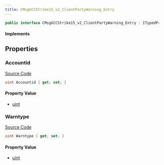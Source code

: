 ```yaml
---
title: CMsgGCCStrike15_v2_ClientPartyWarning_Entry
---
```


```csharp
public interface CMsgGCCStrike15_v2_ClientPartyWarning_Entry : ITypedProtobuf<CMsgGCCStrike15_v2_ClientPartyWarning_Entry>, INativeHandle
```

#### Implements

## Properties

### Accountid

[Source Code](https://github.com/swiftly-solution/swiftlys2/blob/beta/managed/src/SwiftlyS2.Generated/Protobufs/Interfaces/CMsgGCCStrike15_v2_ClientPartyWarning_Entry.cs#L13)

```csharp
uint Accountid { get; set; }
```

#### Property Value

- [uint](https://learn.microsoft.com/dotnet/api/system.uint32)

### Warntype

[Source Code](https://github.com/swiftly-solution/swiftlys2/blob/beta/managed/src/SwiftlyS2.Generated/Protobufs/Interfaces/CMsgGCCStrike15_v2_ClientPartyWarning_Entry.cs#L16)

```csharp
uint Warntype { get; set; }
```

#### Property Value

- [uint](https://learn.microsoft.com/dotnet/api/system.uint32)

